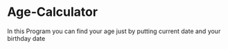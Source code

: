 # Age-Calculator
In this Program you can find your age just by putting current date and your birthday date
